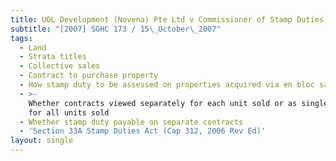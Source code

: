 ```yaml
---
title: UOL Development (Novena) Pte Ltd v Commissioner of Stamp Duties
subtitle: "[2007] SGHC 173 / 15\_October\_2007"
tags:
  - Land
  - Strata titles
  - Collective sales
  - Contract to purchase property
  - How stamp duty to be assessed on properties acquired via en bloc sale
  - >-
    Whether contracts viewed separately for each unit sold or as single contract
    for all units sold
  - Whether stamp duty payable on separate contracts
  - 'Section 33A Stamp Duties Act (Cap 312, 2006 Rev Ed)'
layout: single
---
```


